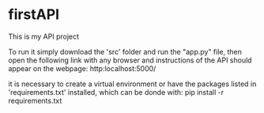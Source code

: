 # firstAPI
This is my API project

To run it simply download the 'src' folder and run the "app.py" file, then open the following link with any browser and instructions of the API should appear on the webpage: http:localhost:5000/

it is necessary to create a virtual environment or have the packages listed in 'requirements.txt' installed, which can be donde with: pip install -r requirements.txt 
